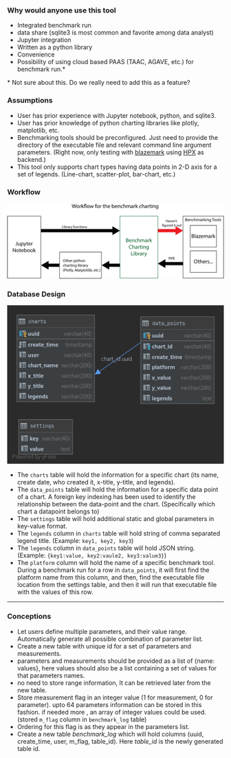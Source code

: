 ### Why would anyone use this tool

- Integrated benchmark run
- data share (sqlite3 is most common and favorite among data analyst)
- Jupyter integration
- Written as a python library
- Convenience
- Possibility of using cloud based PAAS (TAAC, AGAVE, etc.) for benchmark run.*

\* Not sure about this. Do we really need to add this as a feature?

### Assumptions

- User has prior experience with Jupyter notebook, python, and sqlite3.
- User has prior knowledge of python charting libraries like plotly, matplotlib, etc.
- Benchmarking tools should be preconfigured. Just need to provide the directory of the executable file and relevant command line argument parameters. (Right
 now, only testing with [blazemark](https://bitbucket.org/blaze-lib/blaze/wiki/Blazemark) using [HPX](https://github.com/STEllAR-GROUP/hpx) as backend.)
- This tool only supports chart types having data points in 2-D axis for a set of legends. (Line-chart, scatter-plot, bar-chart, etc.)

### Workflow
![Workflow](figs/workflow.png)


### Database Design
![Database](figs/dbschema.png)

- The `charts` table will hold the information for a specific chart (its name, create date, who created it, x-title, y-title, and legends).
- The `data_points` table will hold the information for a specific data point of a chart. A foreign key indexing has been used to identify the relationship
 between the data-point and the chart. (Specifically which chart a datapoint belongs to)
- The `settings` table will hold additional static and global parameters in key-value format.
- The `legends` column in `charts` table will hold string of comma separated legend title. (Example: `key1, key2, key3`)
- The `legends` column in `data_points` table will hold JSON string. (Example: `{key1:value, key2:vaule2, key3:value3}`)
- The `platform` column will hold the name of a specific benchmark tool. During a benchmark run for a row in `data_points`, it will first find the platform
 name from this column, and then, find the executable file location from the settings table, and then it will run that executable file with the values of
  this row.  

----

### Conceptions

- Let users define multiple parameters, and their value range. Automatically generate all possible combination of parameter list.
- Create a new table with unique id for a set of parameters and measurements.
- parameters and measurements should be provided as a list of {name: values}, here values should also be a list containing a set of values for that
 parameters names.
- no need to store range information, It can be retrieved later from the new table.
- Store measurement flag in an integer value (1 for measurement, 0 for parameter). upto 64 parameters information can be stored in this fashion. if needed more
, an array of
 integer values could be used. (stored `m_flag` column in `benchmark_log` table)
- Ordering for this flag is as they appear in the parameters list.
- Create a new table *benchmark_log* which will hold columns (uuid, create_time, user, m_flag, table_id). Here *table_id* is the newly generated table id. 